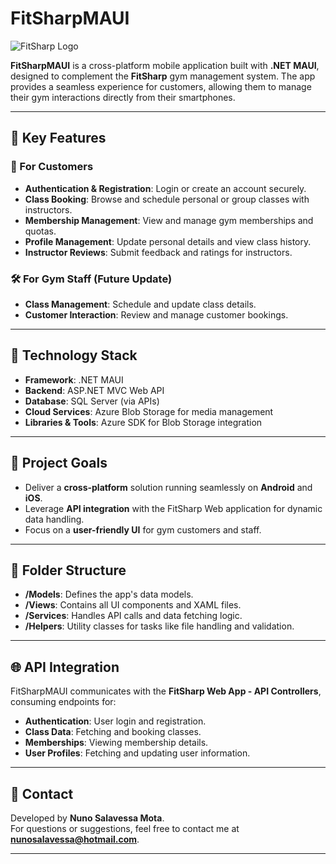 # FitSharpMAUI

![FitSharp Logo](https://aircinelmvc.blob.core.windows.net/resources/FitSharpFinalLogoNoBrackgroundpng2.png)

**FitSharpMAUI** is a cross-platform mobile application built with **.NET MAUI**, designed to complement the **FitSharp** gym management system. The app provides a seamless experience for customers, allowing them to manage their gym interactions directly from their smartphones.

---

## 🚀 Key Features

### 🌟 For Customers
- **Authentication & Registration**: Login or create an account securely.
- **Class Booking**: Browse and schedule personal or group classes with instructors.
- **Membership Management**: View and manage gym memberships and quotas.
- **Profile Management**: Update personal details and view class history.
- **Instructor Reviews**: Submit feedback and ratings for instructors.

### 🛠️ For Gym Staff (Future Update)
- **Class Management**: Schedule and update class details.
- **Customer Interaction**: Review and manage customer bookings.

---

## 📱 Technology Stack

- **Framework**: .NET MAUI
- **Backend**: ASP.NET MVC Web API
- **Database**: SQL Server (via APIs)
- **Cloud Services**: Azure Blob Storage for media management
- **Libraries & Tools**: Azure SDK for Blob Storage integration

---

## 🎯 Project Goals

- Deliver a **cross-platform** solution running seamlessly on **Android** and **iOS**.
- Leverage **API integration** with the FitSharp Web application for dynamic data handling.
- Focus on a **user-friendly UI** for gym customers and staff.

---

## 📂 Folder Structure

- **/Models**: Defines the app's data models.
- **/Views**: Contains all UI components and XAML files.
- **/Services**: Handles API calls and data fetching logic.
- **/Helpers**: Utility classes for tasks like file handling and validation.

---

## 🌐 API Integration

FitSharpMAUI communicates with the **FitSharp Web App - API Controllers**, consuming endpoints for:
- **Authentication**: User login and registration.
- **Class Data**: Fetching and booking classes.
- **Memberships**: Viewing membership details.
- **User Profiles**: Fetching and updating user information.

---

## 💬 Contact

Developed by **Nuno Salavessa Mota**.  
For questions or suggestions, feel free to contact me at **nunosalavessa@hotmail.com**.

---
